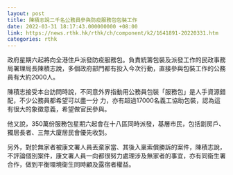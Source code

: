 ```yaml
---
layout: post
title: 陳積志說二千名公務員參與防疫服務包包裝工作
date: 2022-03-31 18:17:43.000000000 +08:00
link: https://news.rthk.hk/rthk/ch/component/k2/1641891-20220331.htm
categories: rthk
---
```


政府星期六起將向全港住戶派發防疫服務包。負責統籌包裝及派發工作的民政事務局署理局長陳積志說，多個政府部門都有投入今次行動，直接參與包裝工作的公務員有大約2000人。

陳積志接受本台訪問時說，不同意外界指動用公務員包裝「服務包」是人手資源錯配，不少公務員都希望可以盡一分 力，亦有超過17000名義工協助包裝，認為這有很大的象徵意義，希望做官民參與。

他又說，350萬份服務包星期六起會在十八區同時派發，基層市民，包括劏房戶、獨居長者、三無大廈居民會優先收到。

另外，對於無家者被康文署人員丟棄家當、其後入稟索償勝訴的案件，陳積志說，不評論個別案件，康文署人員一向都很努力處理涉及無家者的事宜，亦有同衞生署合作，做到平衡環境衛生同時顧及露宿者權益。
